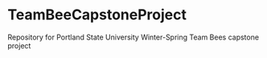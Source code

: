 # TeamBeeCapstoneProject
Repository for Portland State University Winter-Spring Team Bees capstone project 
